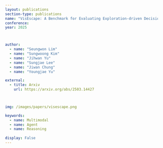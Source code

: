 ```yaml
---
layout: publications
section-type: publications
name: "VisEscape: A Benchmark for Evaluating Exploration-driven Decision-making in Virtual Escape Rooms"
conference:  
year: 2025



author:
  - name: "Seungwon Lim"
  - name: "Sungwoong Kim"
  - name: "Jihwan Yu"
  - name: "Sungjae Lee"
  - name: "Jiwan Chung"
  - name: "Youngjae Yu"

external:
  - title: Arxiv
    url: https://arxiv.org/abs/2503.14427

  

img: /images/papers/visescape.png

keywords:
  - name: Multimodal
  - name: Agent
  - name: Reasoning
  
display: False
---
```

